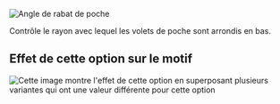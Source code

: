 ![Angle de rabat de poche](pocketflapradius.svg)

Contrôle le rayon avec lequel les volets de poche sont arrondis en bas.

## Effet de cette option sur le motif

![Cette image montre l'effet de cette option en superposant plusieurs variantes qui ont une valeur différente pour cette option](carlita_pocketflapradius_sample.svg "Effet de cette option sur le motif")
